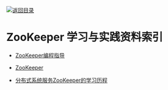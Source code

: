 [![返回目录](https://parg.co/UGo)](https://parg.co/b4z) 
 
 
 
 


 


 


 



# ZooKeeper 学习与实践资料索引



- [ZooKeeper编程指导](http://ifeve.com/zookeeperprogrammers/)


- [ZooKeeper](https://zookeeper.apache.org/doc/current/)




- [分布式系统服务ZooKeeper的学习历程](https://github.com/llohellohe/zookeeper)




